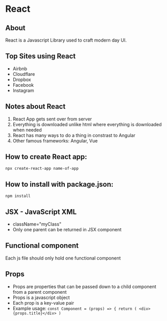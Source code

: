 # React

## About

React is a Javascript Library used to craft modern day UI.

## Top Sites using React

- Airbnb
- Cloudflare
- Dropbox
- Facebook
- Instagram

## Notes about React

1. React App gets sent over from server
2. Everything is downloaded unlike html where everything is downloaded when needed
3. React has many ways to do a thing in constrast to Angular
4. Other famous frameworks: Angular, Vue

## How to create React app:

```npx create-react-app name-of-app```

## How to install with package.json:

`npm install`

## JSX - JavaScript XML

- className="myClass"
- Only one parent can be returned in JSX component

## Functional component

Each js file should only hold one functional component

## Props

- Props are properties that can be passed down to a child component from a parent component
- Props is a javascript object
- Each prop is a key-value pair
- Example usage:
  `const Component = (props) => { return ( <div>{props.title}</div> )`
